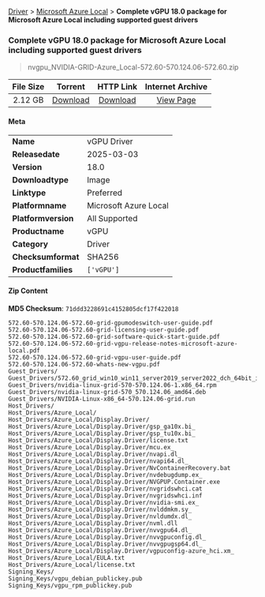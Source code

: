 
[Driver](/README.md)  >  [Microsoft Azure Local](/index/Driver/Microsoft_Azure_Local.md)  >  **Complete vGPU 18.0 package for Microsoft Azure Local including supported guest drivers**


###    Complete vGPU 18.0 package for Microsoft Azure Local including supported guest drivers

> nvgpu_NVIDIA-GRID-Azure_Local-572.60-570.124.06-572.60.zip   


| **File Size** | **Torrent**  | **HTTP Link** | **Internet Archive** |
|:-------------:|:------------:|:-------------:|:--------------------:|
| 2.12 GB |  [Download](https://archive.org/download/nvgpu_NVIDIA-GRID-Azure_Local-572.60-570.124.06-572.60.zip/nvgpu_NVIDIA-GRID-Azure_Local-572.60-570.124.06-572.60.zip_archive.torrent)       | [Download](https://archive.org/compress/nvgpu_NVIDIA-GRID-Azure_Local-572.60-570.124.06-572.60.zip) | [View Page](https://archive.org/details/nvgpu_NVIDIA-GRID-Azure_Local-572.60-570.124.06-572.60.zip)       |

#### Meta

<table>
<tr><td><strong>Name</strong></td><td>vGPU Driver</td></tr>
<tr><td><strong>Releasedate</strong></td><td>2025-03-03</td></tr>
<tr><td><strong>Version</strong></td><td>18.0</td></tr>
<tr><td><strong>Downloadtype</strong></td><td>Image</td></tr>
<tr><td><strong>Linktype</strong></td><td>Preferred</td></tr>
<tr><td><strong>Platformname</strong></td><td>Microsoft Azure Local</td></tr>
<tr><td><strong>Platformversion</strong></td><td>All Supported</td></tr>
<tr><td><strong>Productname</strong></td><td>vGPU</td></tr>
<tr><td><strong>Category</strong></td><td>Driver</td></tr>
<tr><td><strong>Checksumformat</strong></td><td>SHA256</td></tr>
<tr><td><strong>Productfamilies</strong></td><td><code>['vGPU']</code></td></tr>
</table>

#### Zip Content

**MD5 Checksum**: `71ddd3228691c4152805dcf17f422018`

```text
572.60-570.124.06-572.60-grid-gpumodeswitch-user-guide.pdf
572.60-570.124.06-572.60-grid-licensing-user-guide.pdf
572.60-570.124.06-572.60-grid-software-quick-start-guide.pdf
572.60-570.124.06-572.60-grid-vgpu-release-notes-microsoft-azure-local.pdf
572.60-570.124.06-572.60-grid-vgpu-user-guide.pdf
572.60-570.124.06-572.60-whats-new-vgpu.pdf
Guest_Drivers/
Guest_Drivers/572.60_grid_win10_win11_server2019_server2022_dch_64bit_international.exe.exe
Guest_Drivers/nvidia-linux-grid-570-570.124.06-1.x86_64.rpm
Guest_Drivers/nvidia-linux-grid-570_570.124.06_amd64.deb
Guest_Drivers/NVIDIA-Linux-x86_64-570.124.06-grid.run
Host_Drivers/
Host_Drivers/Azure_Local/
Host_Drivers/Azure_Local/Display.Driver/
Host_Drivers/Azure_Local/Display.Driver/gsp_ga10x.bi_
Host_Drivers/Azure_Local/Display.Driver/gsp_tu10x.bi_
Host_Drivers/Azure_Local/Display.Driver/license.txt
Host_Drivers/Azure_Local/Display.Driver/mcu.ex_
Host_Drivers/Azure_Local/Display.Driver/nvapi.dl_
Host_Drivers/Azure_Local/Display.Driver/nvapi64.dl_
Host_Drivers/Azure_Local/Display.Driver/NvContainerRecovery.bat
Host_Drivers/Azure_Local/Display.Driver/nvdebugdump.ex_
Host_Drivers/Azure_Local/Display.Driver/NVGPUP.Container.exe
Host_Drivers/Azure_Local/Display.Driver/nvgridswhci.cat
Host_Drivers/Azure_Local/Display.Driver/nvgridswhci.inf
Host_Drivers/Azure_Local/Display.Driver/nvidia-smi.ex_
Host_Drivers/Azure_Local/Display.Driver/nvlddmkm.sy_
Host_Drivers/Azure_Local/Display.Driver/nvldumdx.dl_
Host_Drivers/Azure_Local/Display.Driver/nvml.dll
Host_Drivers/Azure_Local/Display.Driver/nvvgpu64.dl_
Host_Drivers/Azure_Local/Display.Driver/nvvgpuconfig.dl_
Host_Drivers/Azure_Local/Display.Driver/nvvgpugsp64.dl_
Host_Drivers/Azure_Local/Display.Driver/vgpuconfig-azure_hci.xm_
Host_Drivers/Azure_Local/EULA.txt
Host_Drivers/Azure_Local/license.txt
Signing_Keys/
Signing_Keys/vgpu_debian_publickey.pub
Signing_Keys/vgpu_rpm_publickey.pub
```